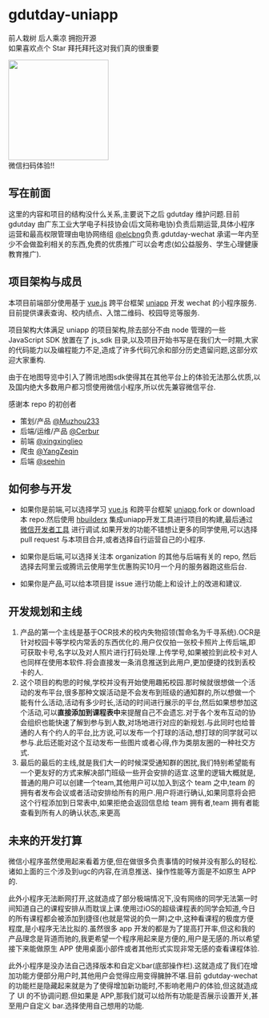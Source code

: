 # gdutday-uniapp 
前人栽树  后人乘凉  拥抱开源  
如果喜欢点个 Star 拜托拜托这对我们真的很重要  

<img src="https://gdutday.gitee.io/textpage/images/pic14.jpg" width="200px" height="200px"></img>  
微信扫码体验!!

## 写在前面
这里的内容和项目的结构没什么关系,主要说下之后 gdutday 维护问题.目前 gdutday 由广东工业大学电子科技协会(后文简称电协)负责后期运营,具体小程序运营和最高权限管理由电协网络组 [@elcbng](https://github.com/elcbng)负责.gdutday-wechat 承诺一年内至少不会做盈利相关的东西,免费的优质推广可以会考虑(如公益服务、学生心理健康教育推广).

## 项目架构与成员
本项目前端部分使用基于 [vue.js](https://github.com/vuejs/vue) 跨平台框架 [uniapp](https://github.com/dcloudio/uni-app) 开发 wechat 的小程序服务.目前提供课表查询、校内绩点、入馆二维码、校园导览等服务.

项目架构大体满足 uniapp 的项目架构,除去部分不由 node 管理的一些JavaScript SDK 放置在了 js_sdk 目录,以及项目开始书写是在我们大一时期,大家的代码能力以及编程能力不足,造成了许多代码冗余和部分历史遗留问题,这部分欢迎大家重构.

由于在地图导览中引入了腾讯地图sdk使得其在其他平台上的体验无法那么优质,以及国内绝大多数用户都习惯使用微信小程序,所以优先兼容微信平台.

感谢本 repo 的初创者
- 策划/产品 [@Muzhou233](https://github.com/Muzhou233)
- 后端/运维/产品 [@Cerbur](https://github.com/Cerbur)
- 前端 [@xingxinglieo](https://github.com/xingxinglieo)
- 爬虫 [@YangZeqin](https://github.com/YangZeqin)
- 后端 [@seehin](https://github.com/seehin)

## 如何参与开发
- 如果你是前端,可以选择学习 [vue.js](https://github.com/vuejs/vue) 和跨平台框架 [uniapp](https://github.com/dcloudio/uni-app).fork or download 本 repo.然后使用 [hbuilderx](https://dcloud.io/hbuilderx.html) 集成uniapp开发工具进行项目的构建,最后通过 [微信开发者工具](https://developers.weixin.qq.com/miniprogram/dev/devtools/download.html) 进行调试.如果开发的功能不错想让更多的同学使用,可以选择 pull request 与本项目合并,或者选择自行运营自己的小程序.  

- 如果你是后端,可以选择关注本 organization 的其他与后端有关的 repo, 然后选择去阿里云或腾讯云使用学生优惠购买10月一个月的服务器跑这些后台.  

- 如果你是产品,可以给本项目提 issue 进行功能上和设计上的改进和建议.  

## 开发规划和主线
1. 产品的第一个主线是基于OCR技术的校内失物招领(暂命名为千寻系统).OCR是针对校园卡等学校内常丢的东西优化的.用户仅仅拍一张校卡照片上传后端,即可获取卡号,名字以及对人照片进行打码处理.上传学号,如果被捡到此校卡对人也同样在使用本软件.将会直接发一条消息推送到此用户,更加便捷的找到丢校卡的人.  
2. 这个项目的构思的时候,学校并没有开始使用趣拓校园.那时候就很想做一个活动的发布平台,很多那种文娱活动是不会发布到班级的通知群的,所以想做一个能有什么活动,活动有多少时长,活动的时间进行展示的平台,然后如果想参加这个活动,可以**直接添加到课程表中**来提醒自己不会遗忘.对于各个发布互动的协会组织也能快速了解到参与到人数,对场地进行对应的新规划.与此同时也给普通的人有个约人的平台,比方说,可以发布一个打球的活动,想打球的同学就可以参与.此后还能对这个互动发布一些图片或者心得,作为类朋友圈的一种社交方式.  
3. 最后的最后的主线,就是我们大一的时候深受通知群的困扰,我们特别希望能有一个更友好的方式来解决部门班级一些开会安排的适宜.这里的逻辑大概就是,普通的用户可以创建一个team,其他用户可以加入到这个 team 之中,team 的拥有者发布会议或者活动安排给所有的用户.用户将进行确认,如果同意将会把这个行程添加到日常表中,如果拒绝会返回信息给 team 拥有者,team 拥有者能查看到所有人的确认状态,来更高

## 未来的开发打算
微信小程序虽然使用起来看着方便,但在做很多负责事情的时候并没有那么的轻松.诸如上面的三个涉及到ugc的内容,在消息推送、操作性能等方面是不如原生 APP 的.

此外小程序无法断网打开,这就造成了部分极端情况下,没有网络的同学无法第一时间知道自己的课程安排从而耽误上课.使用过iOS的超级课程表的同学会知道,今日的所有课程都会被添加到捷径(也就是常说的负一屏)之中,这种看课程的极度方便程度,是小程序无法比拟的.虽然很多 app 开发的都是为了提高打开率,但这和我的产品理念是背道而驰的,我更希望一个程序用起来是方便的,用户是无感的.所以希望接下来能做原生 APP 使用桌面小部件或者其他形式实现非常无感的查看课程体验.

此外小程序是没办法自己选择版本和自定义bar(底部操作栏).这就造成了我们在增加功能方便部分用户时,其他用户会觉得应用变得臃肿不堪.目前 gdutday-wechat 的功能栏是隐藏起来就是为了使得增加新功能时,不影响老用户的体验,但这就造成了 UI 的不协调问题.但如果是 APP,那我们就可以给所有功能是否展示设置开关,甚至用户自定义 bar.选择使用自己想用的功能.
